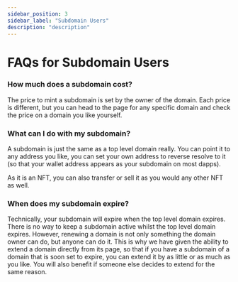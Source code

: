 ```yaml
---
sidebar_position: 3
sidebar_label: "Subdomain Users"
description: "description"
---
```


# FAQs for Subdomain Users

### How much does a subdomain cost?

The price to mint a subdomain is set by the owner of the domain. Each price is different, but you can head to the page for any specific domain and check the price on a domain you like yourself.

### What can I do with my subdomain?

A subdomain is just the same as a top level domain really. You can point it to any address you like, you can set your own address to reverse resolve to it (so that your wallet address appears as your subdomain on most dapps).

As it is an NFT, you can also transfer or sell it as you would any other NFT as well.

### When does my subdomain expire?

Technically, your subdomain will expire when the top level domain expires. There is no way to keep a subdomain active whilst the top level domain expires. However, renewing a domain is not only something the domain owner can do, but anyone can do it. This is why we have given the ability to extend a domain directly from its page, so that if you have a subdomain of a domain that is soon set to expire, you can extend it by as little or as much as you like. You will also benefit if someone else decides to extend for the same reason.
